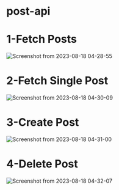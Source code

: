 # post-api
# 1-Fetch Posts
![Screenshot from 2023-08-18 04-28-55](https://github.com/theahmadshaikh/post-api/assets/121341123/fc43a804-4e9b-458c-a55e-3a84de1edc65)
# 2-Fetch Single Post
![Screenshot from 2023-08-18 04-30-09](https://github.com/theahmadshaikh/post-api/assets/121341123/94637a30-1df7-476e-8f81-08ec51144de7)
# 3-Create Post
![Screenshot from 2023-08-18 04-31-00](https://github.com/theahmadshaikh/post-api/assets/121341123/c56410c3-ea1a-4e24-ad6a-9d01477ea472)
# 4-Delete Post
![Screenshot from 2023-08-18 04-32-07](https://github.com/theahmadshaikh/post-api/assets/121341123/225ec8d4-e018-4316-8cb9-ebf67f94a97d)



